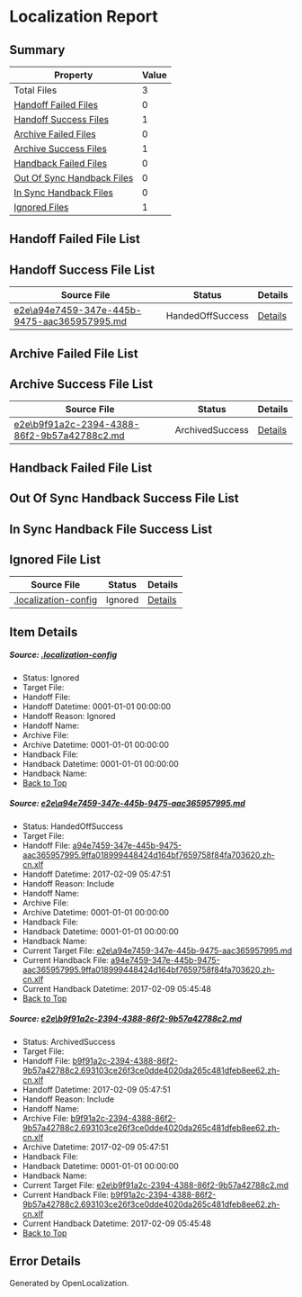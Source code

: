 # <a name='report-top'></a> Localization Report

## Summary
 Property | Value 
 -------- | ----- 
 Total Files | 3
[ Handoff Failed Files ](#handoff-failed-list)| 0
[ Handoff Success Files ](#handoff-success-list)| 1
[ Archive Failed Files ](#archive-failed-list)| 0
[ Archive Success Files ](#archive-success-list)| 1
[ Handback Failed Files ](#handback-failed-list)| 0
[ Out Of Sync Handback Files ](#outofsync-handback-success-list)| 0
[ In Sync Handback Files ](#insync-handback-success-list)| 0
[ Ignored Files ](#ignored-list)| 1

## <a name='handoff-failed-list'></a> Handoff Failed File List

## <a name='handoff-success-list'></a> Handoff Success File List
 Source File | Status | Details 
 ----------- | ------ | ------- 
 [e2e\a94e7459-347e-445b-9475-aac365957995.md](https://github.com/OpenLocalizationTestOrg/ol-test0/blob/8f481a11a5e1d2fe2d3d2c1b2c5038a937328fd0/e2e/a94e7459-347e-445b-9475-aac365957995.md) | HandedOffSuccess | [Details](#d35b33dc418c7836f5ae11ac5642673f1dac66451)

## <a name='archive-failed-list'></a> Archive Failed File List

## <a name='archive-success-list'></a> Archive Success File List
 Source File | Status | Details 
 ----------- | ------ | ------- 
 [e2e\b9f91a2c-2394-4388-86f2-9b57a42788c2.md](https://github.com/OpenLocalizationTestOrg/ol-test0/blob/8f481a11a5e1d2fe2d3d2c1b2c5038a937328fd0/e2e/b9f91a2c-2394-4388-86f2-9b57a42788c2.md) | ArchivedSuccess | [Details](#c2386890ebedafe1f1b42cba3204161c6d21947c2)

## <a name='handback-failed-list'></a> Handback Failed File List

## <a name='outofsync-handback-success-list'></a> Out Of Sync Handback Success File List

## <a name='insync-handback-success-list'></a> In Sync Handback File Success List

## <a name='ignored-list'></a> Ignored File List
 Source File | Status | Details 
 ----------- | ------ | ------- 
 [.localization-config](https://github.com/OpenLocalizationTestOrg/ol-test0/blob/8f481a11a5e1d2fe2d3d2c1b2c5038a937328fd0/.localization-config) | Ignored | [Details](#cb0632cf59c1387fc1742bfb9fa3c47f87e2e5c90)

## Item Details
##### <a name='cb0632cf59c1387fc1742bfb9fa3c47f87e2e5c90'></a> Source: [.localization-config](https://github.com/OpenLocalizationTestOrg/ol-test0/blob/8f481a11a5e1d2fe2d3d2c1b2c5038a937328fd0/.localization-config)
* Status: Ignored
* Target File: 
* Handoff File: 
* Handoff Datetime: 0001-01-01 00:00:00
* Handoff Reason: Ignored
* Handoff Name: 
* Archive File: 
* Archive Datetime: 0001-01-01 00:00:00
* Handback File: 
* Handback Datetime: 0001-01-01 00:00:00
* Handback Name: 
* [Back to Top](#report-top)

##### <a name='d35b33dc418c7836f5ae11ac5642673f1dac66451'></a> Source: [e2e\a94e7459-347e-445b-9475-aac365957995.md](https://github.com/OpenLocalizationTestOrg/ol-test0/blob/8f481a11a5e1d2fe2d3d2c1b2c5038a937328fd0/e2e/a94e7459-347e-445b-9475-aac365957995.md)
* Status: HandedOffSuccess
* Target File: 
* Handoff File: [a94e7459-347e-445b-9475-aac365957995.9ffa018999448424d164bf7659758f84fa703620.zh-cn.xlf](https://github.com/OpenLocalizationTestOrg/ol-test0-handoff/blob/9a710e4993fbbcc778e1b6347098b64ced60c047/ol-handoff/OpenLocalizationTestOrg/ol-test0-zhcn/shujia/ht/a94e7459-347e-445b-9475-aac365957995.9ffa018999448424d164bf7659758f84fa703620.zh-cn.xlf)
* Handoff Datetime: 2017-02-09 05:47:51
* Handoff Reason: Include
* Handoff Name: 
* Archive File: 
* Archive Datetime: 0001-01-01 00:00:00
* Handback File: 
* Handback Datetime: 0001-01-01 00:00:00
* Handback Name: 
* Current Target File: [e2e\a94e7459-347e-445b-9475-aac365957995.md](https://github.com/OpenLocalizationTestOrg/ol-test0-zhcn/blob/f8092e916d9593c264e6618744efb5208a4082ae/e2e/a94e7459-347e-445b-9475-aac365957995.md)
* Current Handback File: [a94e7459-347e-445b-9475-aac365957995.9ffa018999448424d164bf7659758f84fa703620.zh-cn.xlf](https://github.com/OpenLocalizationTestOrg/ol-test0-handback/blob/238d09f523d7c449783dbe4adadcc3350634ccca/ol-handback/OpenLocalizationTestOrg/ol-test0-zhcn/shujia/ht/a94e7459-347e-445b-9475-aac365957995.9ffa018999448424d164bf7659758f84fa703620.zh-cn.xlf)
* Current Handback Datetime: 2017-02-09 05:45:48
* [Back to Top](#report-top)

##### <a name='c2386890ebedafe1f1b42cba3204161c6d21947c2'></a> Source: [e2e\b9f91a2c-2394-4388-86f2-9b57a42788c2.md](https://github.com/OpenLocalizationTestOrg/ol-test0/blob/8f481a11a5e1d2fe2d3d2c1b2c5038a937328fd0/e2e/b9f91a2c-2394-4388-86f2-9b57a42788c2.md)
* Status: ArchivedSuccess
* Target File: 
* Handoff File: [b9f91a2c-2394-4388-86f2-9b57a42788c2.693103ce26f3ce0dde4020da265c481dfeb8ee62.zh-cn.xlf](https://github.com/OpenLocalizationTestOrg/ol-test0-handoff/blob/9a710e4993fbbcc778e1b6347098b64ced60c047/ol-handoff/OpenLocalizationTestOrg/ol-test0-zhcn/shujia/ht/b9f91a2c-2394-4388-86f2-9b57a42788c2.693103ce26f3ce0dde4020da265c481dfeb8ee62.zh-cn.xlf)
* Handoff Datetime: 2017-02-09 05:47:51
* Handoff Reason: Include
* Handoff Name: 
* Archive File: [b9f91a2c-2394-4388-86f2-9b57a42788c2.693103ce26f3ce0dde4020da265c481dfeb8ee62.zh-cn.xlf](https://github.com/OpenLocalizationTestOrg/ol-test0-handoff/blob/45913c9ac6d33c093d03759a600ce60dbdda8266/ol-archive/OpenLocalizationTestOrg/ol-test0-zhcn/shujia/ht/b9f91a2c-2394-4388-86f2-9b57a42788c2.693103ce26f3ce0dde4020da265c481dfeb8ee62.zh-cn.xlf)
* Archive Datetime: 2017-02-09 05:47:51
* Handback File: 
* Handback Datetime: 0001-01-01 00:00:00
* Handback Name: 
* Current Target File: [e2e\b9f91a2c-2394-4388-86f2-9b57a42788c2.md](https://github.com/OpenLocalizationTestOrg/ol-test0-zhcn/blob/f8092e916d9593c264e6618744efb5208a4082ae/e2e/b9f91a2c-2394-4388-86f2-9b57a42788c2.md)
* Current Handback File: [b9f91a2c-2394-4388-86f2-9b57a42788c2.693103ce26f3ce0dde4020da265c481dfeb8ee62.zh-cn.xlf](https://github.com/OpenLocalizationTestOrg/ol-test0-handback/blob/238d09f523d7c449783dbe4adadcc3350634ccca/ol-handback/OpenLocalizationTestOrg/ol-test0-zhcn/shujia/ht/b9f91a2c-2394-4388-86f2-9b57a42788c2.693103ce26f3ce0dde4020da265c481dfeb8ee62.zh-cn.xlf)
* Current Handback Datetime: 2017-02-09 05:45:48
* [Back to Top](#report-top)


## Error Details

Generated by OpenLocalization.
